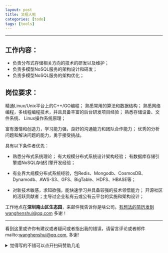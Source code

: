 ```yaml
---
layout: post
title: 又招人啦
categories: [todo]
tags: [tools]
---
```



---



## 工作内容：

- 负责分布式存储相关方向的技术的研发以及维护；
- 负责多模型NoSQL服务的架构设计和研发； 
- 负责多模型NoSQL服务的架构优化；



## 岗位要求：

精通Linux/Unix平台上的C++/GO编程； 熟悉常用的算法和数据结构； 熟悉网络编程，多线程编程技术，并且具备丰富的后台研发项目经验； 熟悉存储设备、文件系统、 Linux操作系统原理； 

富有激情和创造力，学习能力强，良好的沟通能力和团队合作能力； 优秀的分析问题和解决问题的能力，勇于接受挑战。

具有以下条件者优先：  

- 熟悉分布式系统理论； 有大规模分布式系统设计架构经验； 有数据库存储引擎或NoSQL存储引擎开发经验；  

- 有业界大规模分布式系统经验，包Redis、Mongodb、CosmosDB、Dynamodb、AWS-S3、GFS、BigTable、HDFS、HBASE等；

- 对新技术敏感，求知欲强，能快速学习并具备较强的技术领悟能力； 开源社区的活跃贡献者；主导过企业私有云或公有云平台的实施和架构设计；



工作地点在**深圳南山区生态园**，来邮件我告诉你是啥公司。有想法的简历发到wanghenshui@qq.com 多谢！



---

看到这里或许你有建议或者疑问或者指出我的错误，请留言评论或者邮件mailto:wanghenshui@qq.com, 多谢! 
<details>
<summary>觉得写的不错可以点开扫码赞助几毛</summary>
<img src="https://wanghenshui.github.io/assets/wepay.png" alt="微信转账">
</details>



